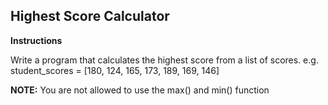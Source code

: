 ## **Highest Score Calculator**

**Instructions**

Write a program that calculates the highest score from a list of scores.
e.g. student_scores = [180, 124, 165, 173, 189, 169, 146]

**NOTE:** You are not allowed to use the max() and min() function
